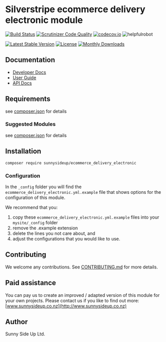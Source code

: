 # Silverstripe ecommerce delivery electronic module
[![Build Status](https://travis-ci.org/sunnysideup/silverstripe-ecommerce_delivery_electronic.svg?branch=master)](https://travis-ci.org/sunnysideup/silverstripe-ecommerce_delivery_electronic)
[![Scrutinizer Code Quality](https://scrutinizer-ci.com/g/sunnysideup/silverstripe-ecommerce_delivery_electronic/badges/quality-score.png?b=master)](https://scrutinizer-ci.com/g/sunnysideup/silverstripe-ecommerce_delivery_electronic/?branch=master)
[![codecov.io](https://codecov.io/github/sunnysideup/silverstripe-ecommerce_delivery_electronic/coverage.svg?branch=master)](https://codecov.io/github/sunnysideup/silverstripe-ecommerce_delivery_electronic?branch=master)
![helpfulrobot](https://helpfulrobot.io/sunnysideup/ecommerce_delivery_electronic/badge)

[![Latest Stable Version](https://poser.pugx.org/sunnysideup/ecommerce_delivery_electronic/version)](https://packagist.org/packages/sunnysideup/ecommerce_delivery_electronic)
[![License](https://poser.pugx.org/sunnysideup/ecommerce_delivery_electronic/license)](https://packagist.org/packages/sunnysideup/ecommerce_delivery_electronic)
[![Monthly Downloads](https://poser.pugx.org/sunnysideup/ecommerce_delivery_electronic/d/monthly)](https://packagist.org/packages/sunnysideup/ecommerce_delivery_electronic)


## Documentation



 * [Developer Docs](docs/en/INDEX.md)
 * [User Guide](docs/en/userguide.md)
 * [API Docs](http://docs.ssmods.com/sunnysideup/ecommerce_delivery_electronic)

## Requirements



see [composer.json](composer.json) for details

### Suggested Modules



see [composer.json](composer.json) for details


## Installation


```
composer require sunnysideup/ecommerce_delivery_electronic
```

### Configuration



In the `_config` folder you will find the `ecommerce_delivery_electronic.yml.example`
file that shows options for the configuration of this module.

We recommend that you:

  1. copy these `ecommerce_delivery_electronic.yml.example` files into your
`mysite/_config` folder
  2. remove the .example extension
  3. delete the lines you not care about, and
  4. adjust the configurations that you would like to use.


## Contributing



We welcome any contributions. See [CONTRIBUTING.md](CONTRIBUTING.md) for more details.

## Paid assistance



You can pay us to create an improved / adapted version of this module for your own projects.  Please contact us if you like to find out more: [www.sunnysideup.co.nz](http://www.sunnysideup.co.nz)

## Author



Sunny Side Up Ltd.
